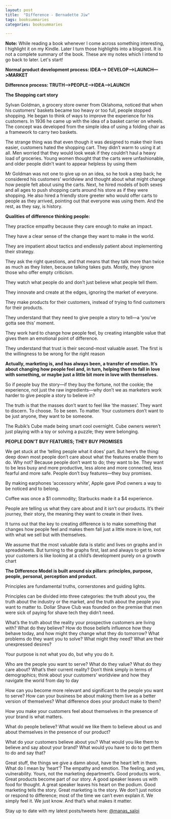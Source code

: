 ```yaml
---
layout: post
title:  "Difference - Bernadette Jiw"
tags: booksummaries
categories: booksummaries

---
```


**Note:** While reading a book whenever I come across something interesting, I highlight it on my Kindle. Later I turn those highlights into a blogpost. It is not a complete summary of the book. These are my notes which I intend to go back to later. Let's start!

**Normal product development process: IDEA—> DEVELOP—>LAUNCH—>MARKET**

**Difference process: TRUTH—>PEOPLE—>IDEA—>LAUNCH**

**The Shopping cart story**

Sylvan Goldman, a grocery store owner from Oklahoma, noticed that when his customers’ baskets became too heavy or too full, people stopped shopping. He began to think of ways to improve the experience for his customers. In 1936 he came up with the idea of a basket carrier on wheels. The concept was developed from the simple idea of using a folding chair as a framework to carry two baskets.

The strange thing was that even though it was designed to make their lives easier, customers hated the shopping cart. They didn’t warm to using it at all. Men worried that they would look weak if they couldn’t haul a heavy load of groceries. Young women thought that the carts were unfashionable, and older people didn’t want to appear helpless by using them

Mr Goldman was not one to give up on an idea, so he took a step back; he considered his customers’ worldview and thought about what might change how people felt about using the carts. Next, he hired models of both sexes and all ages to push shopping carts around his store as if they were shopping. He also hired a friendly store greeter who would offer carts to people as they arrived, pointing out that everyone was using them. And the rest, as they say, is history.

**Qualities of difference thinking people:**

They practice empathy because they care enough to make an impact.

They have a clear sense of the change they want to make in the world.

They are impatient about tactics and endlessly patient about implementing their strategy.

They ask the right questions, and that means that they talk more than twice as much as they listen, because talking takes guts. Mostly, they ignore those who offer empty criticism.

They watch what people do and don’t just believe what people tell them.

They innovate and create at the edges, ignoring the market of everyone.

They make products for their customers, instead of trying to find customers for their products.

They understand that they need to give people a story to tell—a ‘you’ve gotta see this’ moment.

They work hard to change how people feel, by creating intangible value that gives them an emotional point of difference.

They understand that trust is their second-most valuable asset. The first is the willingness to be wrong for the right reason

**Actually, marketing is, and has always been, a transfer of emotion. It’s about changing how people feel and, in turn, helping them to fall in love with something, or maybe just a little bit more in love with themselves.**

So if people buy the story—if they buy the fortune, not the cookie; the experience, not just the raw ingredients—why don’t we as marketers work harder to give people a story to believe in?

The truth is that the masses don’t want to feel like ‘the masses’. They want to discern. To choose. To be seen. To matter. Your customers don’t want to be just anyone, they want to be someone.

The Rubik’s Cube made being smart cool overnight. Cube owners weren’t just playing with a toy or solving a puzzle; they were belonging.

**PEOPLE DON’T BUY FEATURES; THEY BUY PROMISES**

We get stuck at the ‘telling people what it does’ part.
But here’s the thing: deep down most people don’t care about what the features enable them to do. Why not?
Because people don’t want to do; they want to be. They want to be less busy and more productive, less alone and more connected, less fearful and more safe.
People don’t buy features—they buy promises.

By making earphones ‘accessory white’, Apple gave iPod owners a way to be noticed and to belong.

Coffee was once a $1 commodity; Starbucks made it a $4 experience.

People are telling us what they care about and it isn’t our products. It’s their journey, their story, the meaning they want to create in their lives.

It turns out that the key to creating difference is to make something that changes how people feel and makes them fall just a little more in love, not with what we sell but with themselves.

We assume that the most valuable data is static and lives on graphs and in spreadsheets. But turning to the graphs first, last and always to get to know your customers is like looking at a child’s development purely on a growth chart

**The Difference Model is built around six pillars: principles, purpose, people, personal, perception and product.**

Principles are fundamental truths, cornerstones and guiding lights.

Principles can be divided into three categories: the truth about you, the truth about the industry or the market, and the truth about the people you want to matter to.
Dollar Shave Club was founded on the premise that men were sick of paying for shave tech they didn’t need.

What’s the truth about the reality your prospective customers are living with? What do they believe? How do those beliefs influence how they behave today, and how might they change what they do tomorrow? What problems do they want you to solve? What might they need? What are their unexpressed desires?

Your purpose is not what you do, but why you do it.

Who are the people you want to serve? What do they value? What do they care about? What’s their current reality? Don’t think simply in terms of demographics; think about your customers’ worldview and how they navigate the world from day to day

How can you become more relevant and significant to the people you want to serve? How can your business be about making them live as a better version of themselves? What difference does your product make to them?

How you make your customers feel about themselves in the presence of your brand is what matters.

What do people believe? What would we like them to believe about us and about themselves in the presence of our product?

What do your customers believe about you?
What would you like them to believe and say about your brand?
What would you have to do to get them to do and say that?

Great stuff, the things we give a damn about, have the heart left in them.
What do I mean by ‘heart’? The empathy and emotion. The feeling, and yes, vulnerability. Yours, not the marketing department’s.
Good products work. Great products become part of our story.
A good speaker leaves us with food for thought. A great speaker leaves his heart on the podium.
Good marketing tells the story. Great marketing is the story.
We don’t just notice or respond to difference; most of the time we can’t even explain it.
We simply feel it. We just know.
And that’s what makes it matter.


Stay up to date with my latest posts/tweets here: [@manas_saloi](http://twitter.com/manas_saloi)
